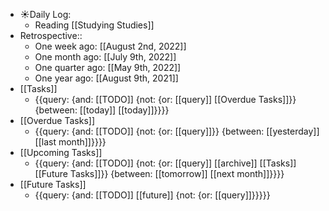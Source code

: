 - ☀️Daily Log:
    - Reading [[Studying Studies]]
- Retrospective::
    - One week ago: [[August 2nd, 2022]]
    - One month ago: [[July 9th, 2022]]
    - One quarter ago: [[May 9th, 2022]]
    - One year ago: [[August 9th, 2021]]
- [[Tasks]]
    - {{query: {and: [[TODO]] {not: {or: [[query]] [[Overdue Tasks]]}} {between: [[today]] [[today]]}}}}
- [[Overdue Tasks]]
    - {{query: {and: [[TODO]] {not: {or: [[query]]}} {between: [[yesterday]] [[last month]]}}}}
- [[Upcoming Tasks]]
    - {{query: {and: [[TODO]] {not: {or: [[query]] [[archive]] [[Tasks]] [[Future Tasks]]}} {between: [[tomorrow]] [[next month]]}}}}
- [[Future Tasks]]
    - {{query: {and: [[TODO]] [[future]] {not: {or: [[query]]}}}}}
